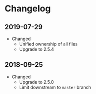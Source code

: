 # Changelog

## 2019-07-29

* Changed
  * Unified ownership of all files
  * Upgrade to 2.5.4

## 2018-09-25

* Changed
  * Upgrade to 2.5.0
  * Limit downstream to `master` branch

